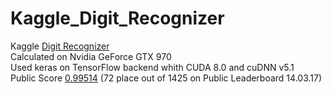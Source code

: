 # Kaggle_Digit_Recognizer
Kaggle [Digit Recognizer](https://www.kaggle.com/c/digit-recognizer)  
Calculated on Nvidia GeForce GTX 970  
Used keras on TensorFlow backend whith CUDA 8.0 and cuDNN v5.1    
Public Score [0.99514](https://www.kaggle.com/c/digit-recognizer/leaderboard) (72 place out of 1425 on Public Leaderboard 14.03.17)  
